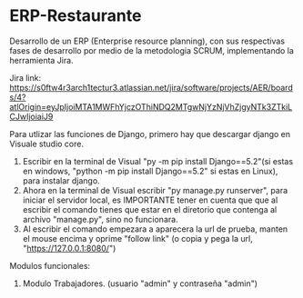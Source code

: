 # ERP-Restaurante
Desarrollo de un ERP (Enterprise resource planning), con sus respectivas fases de desarrollo por medio de la metodologia SCRUM, implementando la herramienta Jira.

Jira link: https://s0ftw4r3arch1tectur3.atlassian.net/jira/software/projects/AER/boards/4?atlOrigin=eyJpIjoiMTA1MWFhYjczOThiNDQ2MTgwNjYzNjVhZjgyNTk3ZTkiLCJwIjoiaiJ9

Para utlizar las funciones de Django, primero hay que descargar django en Visuale studio core.
1. Escribir en la terminal de Visual "py -m pip install Django==5.2"(si estas en windows, "python -m pip install Django==5.2" si estas en Linux), para instalar django.
2. Ahora en la terminal de Visual escribir "py manage.py runserver", para iniciar el servidor local, es IMPORTANTE tener en cuenta que que al escribir el comando tienes que estar en el diretorio que contenga al archivo "manage.py", sino no funcionara.
3. Al escribir el comando empezara a aparecera la url de prueba, manten el mouse encima y oprime "follow link" (o copia y pega la url, "https://127.0.0.1:8080/")

Modulos funcionales:
1. Modulo Trabajadores. (usuario "admin" y contraseña "admin")

